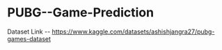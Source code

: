 # PUBG--Game-Prediction

Dataset Link -- https://www.kaggle.com/datasets/ashishjangra27/pubg-games-dataset
